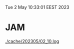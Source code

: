 Tue  2 May 10:33:01 EEST 2023
# JAM
<a href='./cache/202305/02_10.log'>./cache/202305/02_10.log</a>
